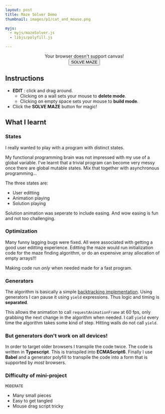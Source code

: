 ```yaml
---
layout: post
title: Maze Solver Demo
thumbnail: images/p1/cat_and_mouse.png

myjs:
  - myjs/mazeSolver.js
  - libjs/polyfill.js

---
```


<div style='width:100%; text-align:center;'>
<canvas id="mazeSolver-canvas" style="display:inline-block;">Your browser doesn't support canvas!</canvas>
<br>
<button onclick="runAnimation()">SOLVE MAZE</button>
</div>

## Instructions

  - __EDIT__ : click and drag around.
    - Clicking on a wall sets your mouse to __delete mode__.
    - Clicking on empty space sets your mouse to __build mode__.
  - Click the __SOLVE MAZE__ button for magic!


## What I learnt

### States

I really wanted to play with a program with distinct states.

My functional programming brain was not impressed with my use of a global variable.
I've learnt that a trivial program can become very messy once there are global mutable states.
Mix that together with asynchronous programming...

The three states are:

  - User editting
  - Animation playing
  - Solution playing

Solution animation was seperate to include easing.
And wow easing is fun and not too challenging.

### Optimization

Many funny lagging bugs were fixed.
All were associated with getting a good user editting experience.
Editting the maze would run initialization code for the maze finding algorithm, or do an expensive array allocation of empty arrays!!!

Making code run _only_ when needed made for a fast program.


### Generators

The algorithm is basically a simple [backtracking implementation](https://en.wikipedia.org/wiki/Backtracking).
Using generators I can pause it using `yield` expressions.
Thus logic and timing is __separated__.

This allows the animation to call `requestAnimationFrame` at 60 fps, only grabbing the next change in the algorithm when needed.
I call `yield` every time the algorithm takes some kind of step. Hitting walls do not call `yield`.


### But generators don't work on all devices!

In order to target older browsers I transpile the code twice.
The code is written in __Typescript__. This is transpiled into __ECMAScript6__.
Finally I use __Babel__ and a generator polyfill to transpile the code into a form that is supported by _most_ browsers.


### Difficulty of mini-project

`MODERATE`

  - Many small pieces
  - Easy to get tangled
  - Mouse drag script tricky